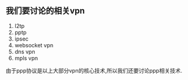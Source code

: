 ## 我们要讨论的相关vpn

  1. l2tp
  2. pptp
  3. ipsec
  4. websocket vpn
  5. dns vpn
  6. mpls vpn


由于ppp协议是以上大部分vpn的核心技术,所以我们还要讨论ppp相关技术.

